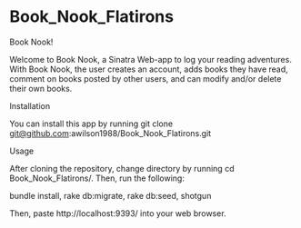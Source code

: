 # Book_Nook_Flatirons

Book Nook!

Welcome to Book Nook, a Sinatra Web-app to log your reading adventures. With Book Nook, the user creates an account, adds books they have read, comment on books posted by other users, and can modify and/or delete their own books.

Installation

You can install this app by running git clone git@github.com:awilson1988/Book_Nook_Flatirons.git

Usage

After cloning the repository, change directory by running cd Book_Nook_Flatirons/. Then, run the following:

bundle install,
rake db:migrate,
rake db:seed,
shotgun

Then, paste http://localhost:9393/ into your web browser.
